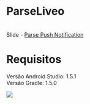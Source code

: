 # ParseLiveo

<br> Slide - <a href="http://pt.slideshare.net/rudsonlive/parse-push-notification-o-lado-negro-da-fora" target="_blank">Parse Push Notification</a>

# Requisitos
Versão Android Studio: 1.5.1<br>
Versão Gradle: 1.5.0

<img src="https://raw.githubusercontent.com/rudsonlive/ParseLiveo/master/screenshot/01.png">
